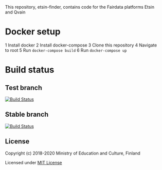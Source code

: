This repository, etsin-finder, contains code for the Fairdata platforms Etsin and Qvain

# Docker setup

1 Install docker
2 Install docker-compose
3 Clone this repository
4 Navigate to root
5 Run `docker-compose build`
6 Run `docker-compose up`

# Build status

## Test branch
[![Build Status](https://travis-ci.com/CSCfi/etsin-finder.svg?branch=test)](https://travis-ci.com/CSCfi/etsin-finder)

## Stable branch
[![Build Status](https://travis-ci.com/CSCfi/etsin-finder.svg?branch=stable)](https://travis-ci.com/CSCfi/etsin-finder)

License
-------
Copyright (c) 2018-2020 Ministry of Education and Culture, Finland

Licensed under [MIT License](LICENSE)